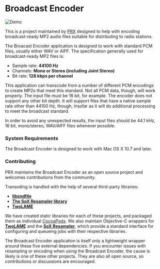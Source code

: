 # Broadcast Encoder

![Demo](https://dl.dropboxusercontent.com/u/1400235/prx-brenc-demo.png)

This is a project maintained by [PRX](http://www.prx.org) designed to help with encoding broadcast-ready MP2 audio files suitable for distributing to radio stations.

The Broacast Encoder application is designed to work with standard PCM files, usually either WAV or AIFF. The specification generally used for broadcast-ready MP2 files is:

- Sample rate: **44100 Hz**
- Channels: **Mono or Stereo (including Joint Stereo)**
- Bit rate: **128 kbps per channel**

This application can transcode from a number of different PCM encodings to create MP2s that meet this standard. Not all PCM data, though, will work properly. The input file *must* be 16 bit, for example. The encoder does not support any other bit depth. It will support files that have a native sample rate other than 44100 Hz, though, insofar as it will do additional processing to meet the broadcast standard.

In order to avoid any unexpected results, the input files should be 44.1 kHz, 16 bit, mono/stereo, WAV/AIFF files whenever possible.

### System Requirements

The Broadcast Encoder is designed to work with Mac OS X 10.7 and later.

### Contributing

PRX maintains the Broadcast Encoder as an open source project and welcomes contributions from the community.

Transoding is handled with the help of several third-party libraries:

- **[libsndfile](http://www.mega-nerd.com/libsndfile/)** 
- **[The SoX Resampler library](http://sourceforge.net/projects/soxr/)**
- **[TwoLAME](http://www.twolame.org/)**

We have created static libraries for each of these projects, and packaged them as individual [CocoaPods](http://cocoapods.org/). We also maintain Objective-C wrappers for **[TwoLAME](https://github.com/PRX/TWLEncoder)** and the **[SoX Resampler](https://github.com/PRX/SOXResampler)**, which provide a standard interface for configuring and queueing jobs with their respective libraries.

The Broadcast Encoder application is itself only a lightweight wrapper around these five external dependencies. If you encounter issues with resampling or encoding when using the Broadcast Encoder, the cause is likely is one of these other projects. They are also all open source, so contributions or discussions are encouraged.
